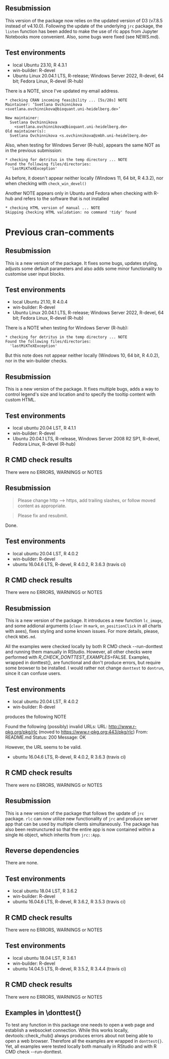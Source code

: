 ## Resubmission

This version of the package now relies on the updated version of D3 (v7.8.5 instead of v4.10.0). Following the update of the underlying `jrc` package, the `listen` function has been added to make the use of rlc apps from Jupyter Notebooks more convenient. Also, some bugs were fixed (see NEWS.md).

## Test environments

* local Ubuntu 23.10, R 4.3.1
* win-builder: R-devel
* Ubuntu Linux 20.04.1 LTS, R-release; Windows Server 2022, R-devel, 64 bit; Fedora Linux, R-devel (R-hub)

There is a NOTE, since I've updated my email address.
```
* checking CRAN incoming feasibility ... [5s/28s] NOTE
Maintainer: ‘Svetlana Ovchinnikova <svetlana.ovchinnikova@bioquant.uni-heidelberg.de>’

New maintainer:
  Svetlana Ovchinnikova
    <svetlana.ovchinnikova@bioquant.uni-heidelberg.de>
Old maintainer(s):
  Svetlana Ovchinnikova <s.ovchinnikova@zmbh.uni-heidelberg.de>
```

Also, when testing for Windows Server (R-hub), appears the same NOT as in the previous submission:
```
* checking for detritus in the temp directory ... NOTE
Found the following files/directories:
  'lastMiKTeXException'
```
As before, it doesn't appear neither locally (Windows 11, 64 bit, R 4.3.2), nor when checking with `check_win_devel()`

Another NOTE appears only in Ubuntu and Fedora when checking with R-hub and refers to the software that is not installed
```
* checking HTML version of manual ... NOTE
Skipping checking HTML validation: no command 'tidy' found
```

# Previous cran-comments

## Resubmission

This is a new version of the package. It fixes some bugs, updates styling, adjusts some default parameters and also adds some minor functionality to customise user input blocks.

## Test environments

* local Ubuntu 21.10, R 4.0.4
* win-builder: R-devel
* Ubuntu Linux 20.04.1 LTS, R-release; Windows Server 2022, R-devel, 64 bit; Fedora Linux, R-devel (R-hub)

There is a NOTE when testing for Windows Server (R-hub): 
```
* checking for detritus in the temp directory ... NOTE
Found the following files/directories:
  'lastMiKTeXException'
```
But this note does not appear neither locally (Windows 10, 64 bit, R 4.0.2), nor in the win-builder checks.

## Resubmission

This is a new version of the package. It fixes multiple bugs, adds a way to control legend's size and location and to specify the tooltip content with custom HTML.

## Test environments

* local ubuntu 20.04 LST, R 4.1.1
* win-builder: R-devel
* Ubuntu 20.04.1 LTS, R-release, Windows Server 2008 R2 SP1, R-devel, Fedora Linux, R-devel (R-hub)

## R CMD check results

There were no ERRORS, WARNINGS or NOTES

## Resubmission

> Please change http --> https, add trailing slashes, or follow moved content as appropriate.

> Please fix and resubmit.

Done.

## Test environments

* local ubuntu 20.04 LST, R 4.0.2
* win-builder: R-devel
* ubuntu 16.04.6 LTS, R-devel, R 4.0.2, R 3.6.3 (travis ci)

## R CMD check results

There were no ERRORS, WARNINGS or NOTES

## Resubmission

This is a new version of the package. It introduces a new function `lc_image`, and some addional arguments (`clear` in `mark`, 
`on_positionClick` in all charts with axes), fixes styling and some known issues. For more details, please, check `NEWS.md`.

All the examples were checked locally by both R CMD check --run-donttest and running them manually in RStudio. 
However, all other checks were performed with _R_CHECK_DONTTEST_EXAMPLES_=FALSE.
Examples, wrapped in donttest{}, are functional and don't produce errors, but require some browser to be installed. 
I would rather not change `donttest` to `dontrun`, since it can confuse users.

## Test environments
* local ubuntu 20.04 LST, R 4.0.2
* win-builder: R-devel

produces the following NOTE

Found the following (possibly) invalid URLs:
  URL: http://www.r-pkg.org/pkg/rlc (moved to https://www.r-pkg.org:443/pkg/rlc)
    From: README.md
    Status: 200
    Message: OK

However, the URL seems to be valid. 

* ubuntu 16.04.6 LTS, R-devel, R 4.0.2, R 3.6.3 (travis ci)

## R CMD check results

There were no ERRORS, WARNINGS or NOTES

## Resubmission

This is a new version of the package that follows the update of `jrc` package. `rlc` can now utilize new functionality of
`jrc` and produce server app that can be used by multiple clients simultaneously. The package has also been restrunctured
so that the entire app is now contained within a single `R6` object, which inherits from `jrc::App`.

## Reverse dependencies

There are none.

## Test environments
* local ubuntu 18.04 LST, R 3.6.2
* win-builder: R-devel
* ubuntu 16.04.6 LTS, R-devel, R 3.6.2, R 3.5.3 (travis ci)

## R CMD check results

There were no ERRORS, WARNINGS or NOTES

## Test environments
* local ubuntu 18.04 LST, R 3.6.1
* win-builder: R-devel
* ubuntu 14.04.5 LTS, R-devel, R 3.5.2, R 3.4.4 (travis ci)

## R CMD check results

There were no ERRORS, WARNINGS or NOTES

## Examples in \donttest{}
To test any function in this package one needs to open a web page and
establish a websocket connection. While this works locally,
devtools::check_rhub() always produces errors about not being able to
open a web browser. Therefore all the examples are wrapped in 
`donttest{}`. Yet, all examples were tested locally both manually in 
RStudio and with R CMD check --run-donttest. 
